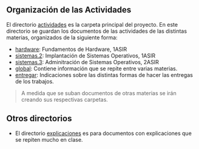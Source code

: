 
## Organización de las Actividades

El directorio [actividades](./actividades) es la carpeta principal del proyecto.
En este directorio se guardan los documentos de las actividades de las
distintas materias, organizados de la siguiente forma:

* [hardware](./hardware): Fundamentos de Hardware, 1ASIR
* [sistemas.2](./sistemas.2): Implantación de Sistemas Operativos, 1ASIR
* [sistemas.3](./sistemas.3): Adminitración de Sistemas Operativos, 2ASIR
* [global](./global): Contiene información que se repite entre varias materias.
* [entregar](./entregar): Indicaciones sobre las distintas formas de hacer las entregas de los trabajos.

> A medida que se suban documentos de otras materias se irán creando sus respectivas
carpetas.

## Otros directorios

* El directorio [explicaciones](./../explicaciones) es para documentos con
explicaciones que se repiten mucho en clase.
